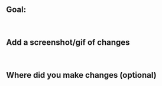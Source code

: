 ## Goal:
&nbsp;
## Add a screenshot/gif of changes
&nbsp;
## Where did you make changes (optional)
&nbsp;
